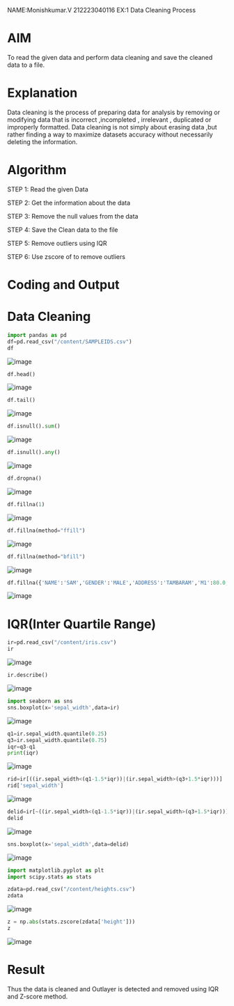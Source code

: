 NAME:Monishkumar.V
212223040116
EX:1
Data Cleaning Process

# AIM
To read the given data and perform data cleaning and save the cleaned data to a file.

# Explanation
Data cleaning is the process of preparing data for analysis by removing or modifying data that is incorrect ,incompleted , irrelevant , duplicated or improperly formatted. Data cleaning is not simply about erasing data ,but rather finding a way to maximize datasets accuracy without necessarily deleting the information.

# Algorithm
STEP 1: Read the given Data

STEP 2: Get the information about the data

STEP 3: Remove the null values from the data

STEP 4: Save the Clean data to the file

STEP 5: Remove outliers using IQR

STEP 6: Use zscore of to remove outliers

# Coding and Output
# Data Cleaning
```py
import pandas as pd
df=pd.read_csv("/content/SAMPLEIDS.csv")
df
```

![image](https://github.com/user-attachments/assets/30a7d399-2fcc-4722-959a-4d21ccd0e272)
```py
df.head()
```

![image](https://github.com/user-attachments/assets/0be6426f-a466-4730-b7a4-39bb5aed2321)

```py
df.tail()
```

![image](https://github.com/user-attachments/assets/5cef8819-dd4b-417d-ad2b-4958f894e4b3)

```py
df.isnull().sum()
```

![image](https://github.com/user-attachments/assets/8e9c9dac-51e7-4ddb-8503-2a32e4c43dad)
```py
df.isnull().any()
```
![image](https://github.com/user-attachments/assets/5f9073e2-61a8-4d6d-8ba2-29a88e6f39ca)
```py
df.dropna()
```
![image](https://github.com/user-attachments/assets/3ca3202b-6d32-4d68-9d13-937aaba50a7b)

```py
df.fillna(1)
```
![image](https://github.com/user-attachments/assets/a92d820a-0e8b-48c4-ba7b-119803169157)

```py
df.fillna(method="ffill")
```
![image](https://github.com/user-attachments/assets/f28bd29f-4782-4756-8b9f-e483e99f9d56)

```py
df.fillna(method="bfill")
```
![image](https://github.com/user-attachments/assets/bc4bd6c3-2378-47f2-a1ce-07891de4899d)

```py
df.fillna({'NAME':'SAM','GENDER':'MALE','ADDRESS':'TAMBARAM','M1':80.0,'M2':85.,'M3':87.0,'M4':88.0,'TOTAL':340.0,'AVG':85.00})
```
![image](https://github.com/user-attachments/assets/c6875c74-d196-437a-a1b5-553b3954cc8a)

# IQR(Inter Quartile Range)

```py
ir=pd.read_csv("/content/iris.csv")
ir
```
![image](https://github.com/user-attachments/assets/047b46a6-23d9-426e-8d1a-6669858a0b57)

```py
ir.describe()
```
![image](https://github.com/user-attachments/assets/326c2f49-a91d-4c9b-8b67-de5efcbfde59)

```py
import seaborn as sns
sns.boxplot(x='sepal_width',data=ir)
```
![image](https://github.com/user-attachments/assets/e023ab75-5f92-45d2-82ad-c1e48f998537)

```py
q1=ir.sepal_width.quantile(0.25)
q3=ir.sepal_width.quantile(0.75)
iqr=q3-q1
print(iqr)
```
![image](https://github.com/user-attachments/assets/5d1c1ffa-15a2-4dd2-82fe-c06aecab2602)

```py
rid=ir[((ir.sepal_width<(q1-1.5*iqr))|(ir.sepal_width>(q3+1.5*iqr)))]
rid['sepal_width']
```
![image](https://github.com/user-attachments/assets/7a13a5dc-ea28-41f8-9b33-6591aa0822e4)

```py
delid=ir[~((ir.sepal_width<(q1-1.5*iqr))|(ir.sepal_width>(q3+1.5*iqr)))]
delid
```
![image](https://github.com/user-attachments/assets/2816f7c0-134a-4e14-bd64-97a5327463ac)

```py
sns.boxplot(x='sepal_width',data=delid)
```
![image](https://github.com/user-attachments/assets/33a48de0-73d4-4097-8ce1-40f0442a107b)

```py
import matplotlib.pyplot as plt
import scipy.stats as stats

zdata=pd.read_csv("/content/heights.csv")
zdata
```
![image](https://github.com/user-attachments/assets/c0be6cac-696e-4caf-9eb4-f65cc4369a01)

```py
z = np.abs(stats.zscore(zdata['height']))
z
```
![image](https://github.com/user-attachments/assets/195da89e-b358-446b-b846-6407ab533893)

# Result
Thus the data is cleaned and Outlayer is detected and removed using IQR and Z-score method.
